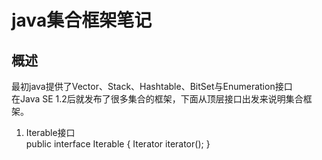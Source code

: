 # java集合框架笔记
## 概述
最初java提供了Vector、Stack、Hashtable、BitSet与Enumeration接口  
在Java SE 1.2后就发布了很多集合的框架，下面从顶层接口出发来说明集合框架。  

1. Iterable接口  
  public interface Iterable<T> {
      Iterator<T> iterator();
  }
